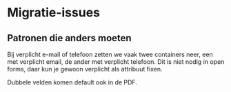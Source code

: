 # Migratie-issues

## Patronen die anders moeten
Bij verplicht e-mail of telefoon zetten we vaak twee containers neer, een met verplicht
email, de ander met verplicht telefoon. Dit is niet nodig in open forms, daar kun je gewoon
verplicht als attribuut fixen.

Dubbele velden komen default ook in de PDF.
